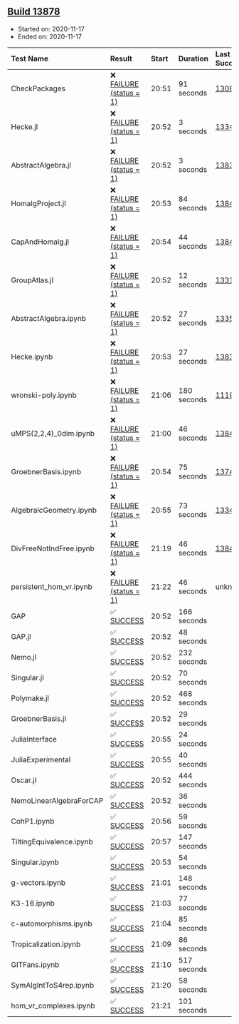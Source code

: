 ## [Build 13878](https://oscarci.mathematik.uni-kl.de/job/oscar/13878/)

* Started on: 2020-11-17
* Ended on: 2020-11-17

| Test Name    | Result | Start | Duration | Last Success | First Failure |
|:-------------|:-------|:------|:---------|:-------------|:--------------|
| CheckPackages | ❌ [FAILURE (status = 1)](https://oscarci.mathematik.uni-kl.de/job/oscar/13878/artifact/logs/build-13878/CheckPackages.log) | 20:51 | 91 seconds | [13085](https://oscarci.mathematik.uni-kl.de/job/oscar/13085/) | [13086](https://oscarci.mathematik.uni-kl.de/job/oscar/13086/) |
| Hecke.jl | ❌ [FAILURE (status = 1)](https://oscarci.mathematik.uni-kl.de/job/oscar/13878/artifact/logs/build-13878/Hecke.jl.log) | 20:52 | 3 seconds | [13341](https://oscarci.mathematik.uni-kl.de/job/oscar/13341/) | [13342](https://oscarci.mathematik.uni-kl.de/job/oscar/13342/) |
| AbstractAlgebra.jl | ❌ [FAILURE (status = 1)](https://oscarci.mathematik.uni-kl.de/job/oscar/13878/artifact/logs/build-13878/AbstractAlgebra.jl.log) | 20:52 | 3 seconds | [13837](https://oscarci.mathematik.uni-kl.de/job/oscar/13837/) | [13838](https://oscarci.mathematik.uni-kl.de/job/oscar/13838/) |
| HomalgProject.jl | ❌ [FAILURE (status = 1)](https://oscarci.mathematik.uni-kl.de/job/oscar/13878/artifact/logs/build-13878/HomalgProject.jl.log) | 20:53 | 84 seconds | [13845](https://oscarci.mathematik.uni-kl.de/job/oscar/13845/) | [13846](https://oscarci.mathematik.uni-kl.de/job/oscar/13846/) |
| CapAndHomalg.jl | ❌ [FAILURE (status = 1)](https://oscarci.mathematik.uni-kl.de/job/oscar/13878/artifact/logs/build-13878/CapAndHomalg.jl.log) | 20:54 | 44 seconds | [13845](https://oscarci.mathematik.uni-kl.de/job/oscar/13845/) | [13846](https://oscarci.mathematik.uni-kl.de/job/oscar/13846/) |
| GroupAtlas.jl | ❌ [FAILURE (status = 1)](https://oscarci.mathematik.uni-kl.de/job/oscar/13878/artifact/logs/build-13878/GroupAtlas.jl.log) | 20:52 | 12 seconds | [13311](https://oscarci.mathematik.uni-kl.de/job/oscar/13311/) | [13312](https://oscarci.mathematik.uni-kl.de/job/oscar/13312/) |
| AbstractAlgebra.ipynb | ❌ [FAILURE (status = 1)](https://oscarci.mathematik.uni-kl.de/job/oscar/13878/artifact/logs/build-13878/AbstractAlgebra.ipynb.log) | 20:52 | 27 seconds | [13355](https://oscarci.mathematik.uni-kl.de/job/oscar/13355/) | [13356](https://oscarci.mathematik.uni-kl.de/job/oscar/13356/) |
| Hecke.ipynb | ❌ [FAILURE (status = 1)](https://oscarci.mathematik.uni-kl.de/job/oscar/13878/artifact/logs/build-13878/Hecke.ipynb.log) | 20:53 | 27 seconds | [13837](https://oscarci.mathematik.uni-kl.de/job/oscar/13837/) | [13838](https://oscarci.mathematik.uni-kl.de/job/oscar/13838/) |
| wronski-poly.ipynb | ❌ [FAILURE (status = 1)](https://oscarci.mathematik.uni-kl.de/job/oscar/13878/artifact/logs/build-13878/wronski-poly.ipynb.log) | 21:06 | 180 seconds | [11192](https://oscarci.mathematik.uni-kl.de/job/oscar/11192/) | [11193](https://oscarci.mathematik.uni-kl.de/job/oscar/11193/) |
| uMPS(2,2,4)_0dim.ipynb | ❌ [FAILURE (status = 1)](https://oscarci.mathematik.uni-kl.de/job/oscar/13878/artifact/logs/build-13878/uMPS-2-2-4-_0dim.ipynb.log) | 21:00 | 46 seconds | [13841](https://oscarci.mathematik.uni-kl.de/job/oscar/13841/) | [13842](https://oscarci.mathematik.uni-kl.de/job/oscar/13842/) |
| GroebnerBasis.ipynb | ❌ [FAILURE (status = 1)](https://oscarci.mathematik.uni-kl.de/job/oscar/13878/artifact/logs/build-13878/GroebnerBasis.ipynb.log) | 20:54 | 75 seconds | [13748](https://oscarci.mathematik.uni-kl.de/job/oscar/13748/) | [13749](https://oscarci.mathematik.uni-kl.de/job/oscar/13749/) |
| AlgebraicGeometry.ipynb | ❌ [FAILURE (status = 1)](https://oscarci.mathematik.uni-kl.de/job/oscar/13878/artifact/logs/build-13878/AlgebraicGeometry.ipynb.log) | 20:55 | 73 seconds | [13341](https://oscarci.mathematik.uni-kl.de/job/oscar/13341/) | [13342](https://oscarci.mathematik.uni-kl.de/job/oscar/13342/) |
| DivFreeNotIndFree.ipynb | ❌ [FAILURE (status = 1)](https://oscarci.mathematik.uni-kl.de/job/oscar/13878/artifact/logs/build-13878/DivFreeNotIndFree.ipynb.log) | 21:19 | 46 seconds | [13845](https://oscarci.mathematik.uni-kl.de/job/oscar/13845/) | [13846](https://oscarci.mathematik.uni-kl.de/job/oscar/13846/) |
| persistent_hom_vr.ipynb | ❌ [FAILURE (status = 1)](https://oscarci.mathematik.uni-kl.de/job/oscar/13878/artifact/logs/build-13878/persistent_hom_vr.ipynb.log) | 21:22 | 46 seconds | unknown | unknown |
| GAP | ✅ [SUCCESS](https://oscarci.mathematik.uni-kl.de/job/oscar/13878/artifact/logs/build-13878/GAP.log) | 20:52 | 166 seconds |  |  |
| GAP.jl | ✅ [SUCCESS](https://oscarci.mathematik.uni-kl.de/job/oscar/13878/artifact/logs/build-13878/GAP.jl.log) | 20:52 | 48 seconds |  |  |
| Nemo.jl | ✅ [SUCCESS](https://oscarci.mathematik.uni-kl.de/job/oscar/13878/artifact/logs/build-13878/Nemo.jl.log) | 20:52 | 232 seconds |  |  |
| Singular.jl | ✅ [SUCCESS](https://oscarci.mathematik.uni-kl.de/job/oscar/13878/artifact/logs/build-13878/Singular.jl.log) | 20:52 | 70 seconds |  |  |
| Polymake.jl | ✅ [SUCCESS](https://oscarci.mathematik.uni-kl.de/job/oscar/13878/artifact/logs/build-13878/Polymake.jl.log) | 20:52 | 468 seconds |  |  |
| GroebnerBasis.jl | ✅ [SUCCESS](https://oscarci.mathematik.uni-kl.de/job/oscar/13878/artifact/logs/build-13878/GroebnerBasis.jl.log) | 20:52 | 29 seconds |  |  |
| JuliaInterface | ✅ [SUCCESS](https://oscarci.mathematik.uni-kl.de/job/oscar/13878/artifact/logs/build-13878/JuliaInterface.log) | 20:55 | 24 seconds |  |  |
| JuliaExperimental | ✅ [SUCCESS](https://oscarci.mathematik.uni-kl.de/job/oscar/13878/artifact/logs/build-13878/JuliaExperimental.log) | 20:55 | 40 seconds |  |  |
| Oscar.jl | ✅ [SUCCESS](https://oscarci.mathematik.uni-kl.de/job/oscar/13878/artifact/logs/build-13878/Oscar.jl.log) | 20:52 | 444 seconds |  |  |
| NemoLinearAlgebraForCAP | ✅ [SUCCESS](https://oscarci.mathematik.uni-kl.de/job/oscar/13878/artifact/logs/build-13878/NemoLinearAlgebraForCAP.log) | 20:52 | 36 seconds |  |  |
| CohP1.ipynb | ✅ [SUCCESS](https://oscarci.mathematik.uni-kl.de/job/oscar/13878/artifact/logs/build-13878/CohP1.ipynb.log) | 20:56 | 59 seconds |  |  |
| TiltingEquivalence.ipynb | ✅ [SUCCESS](https://oscarci.mathematik.uni-kl.de/job/oscar/13878/artifact/logs/build-13878/TiltingEquivalence.ipynb.log) | 20:57 | 147 seconds |  |  |
| Singular.ipynb | ✅ [SUCCESS](https://oscarci.mathematik.uni-kl.de/job/oscar/13878/artifact/logs/build-13878/Singular.ipynb.log) | 20:53 | 54 seconds |  |  |
| g-vectors.ipynb | ✅ [SUCCESS](https://oscarci.mathematik.uni-kl.de/job/oscar/13878/artifact/logs/build-13878/g-vectors.ipynb.log) | 21:01 | 148 seconds |  |  |
| K3-16.ipynb | ✅ [SUCCESS](https://oscarci.mathematik.uni-kl.de/job/oscar/13878/artifact/logs/build-13878/K3-16.ipynb.log) | 21:03 | 77 seconds |  |  |
| c-automorphisms.ipynb | ✅ [SUCCESS](https://oscarci.mathematik.uni-kl.de/job/oscar/13878/artifact/logs/build-13878/c-automorphisms.ipynb.log) | 21:04 | 85 seconds |  |  |
| Tropicalization.ipynb | ✅ [SUCCESS](https://oscarci.mathematik.uni-kl.de/job/oscar/13878/artifact/logs/build-13878/Tropicalization.ipynb.log) | 21:09 | 86 seconds |  |  |
| GITFans.ipynb | ✅ [SUCCESS](https://oscarci.mathematik.uni-kl.de/job/oscar/13878/artifact/logs/build-13878/GITFans.ipynb.log) | 21:10 | 517 seconds |  |  |
| SymAlgIntToS4rep.ipynb | ✅ [SUCCESS](https://oscarci.mathematik.uni-kl.de/job/oscar/13878/artifact/logs/build-13878/SymAlgIntToS4rep.ipynb.log) | 21:20 | 58 seconds |  |  |
| hom_vr_complexes.ipynb | ✅ [SUCCESS](https://oscarci.mathematik.uni-kl.de/job/oscar/13878/artifact/logs/build-13878/hom_vr_complexes.ipynb.log) | 21:21 | 101 seconds |  |  |
